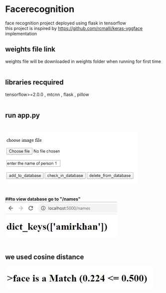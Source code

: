 # Facerecognition
face recognition project deployed using flask in tensorflow</br>
this project is  inspired by https://github.com/rcmalli/keras-vggface implementation</br>
## **weights file link**</br>
weights file will be downloaded in weights folder when running for first time </br></br>

## **libraries recquired**
tensorflow>=2.0.0 , mtcnn , flask , pillow</br></br>

## **run app.py**</br></br>

![snip](snip.JPG)</br></br></br>
**##to view database go to "/names"**</br>
![snip2](snip2.JPG)</br></br>

## we used cosine distance
![snip3](snip3.JPG)

